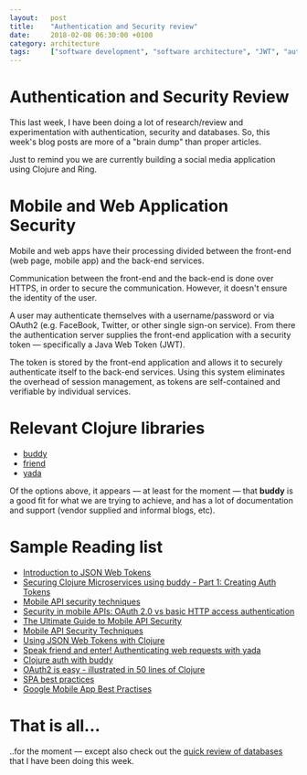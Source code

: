 ```yaml
---
layout:   post
title:    "Authentication and Security review"
date:     2018-02-08 06:30:00 +0100
category: architecture
tags:     ["software development", "software architecture", "JWT", "authentication", "security", "Clojure"]
---
```


# Authentication and Security Review

This last week, I have been doing a lot of research/review and experimentation with authentication, security and databases. So, this week's blog posts are more of a "brain dump" than proper articles.

Just to remind you we are currently building a social media application using Clojure and Ring.


# Mobile and Web Application Security

Mobile and web apps have their processing divided between the front-end (web page, mobile app) and the back-end services.

Communication between the front-end and the back-end is done over HTTPS, in order to secure the communication. However, it doesn't ensure the identity of the user.

A user may authenticate themselves with a username/password or via OAuth2 (e.g. FaceBook, Twitter, or other single sign-on service). From there the authentication server supplies the front-end application with a security token &mdash; specifically a Java Web Token (JWT).

The token is stored by the front-end application and allows it to securely authenticate itself to the back-end services. Using this system eliminates the overhead of session management, as tokens are self-contained and verifiable by individual services.


# Relevant Clojure libraries

- [buddy](https://github.com/funcool/buddy)
- [friend](https://github.com/cemerick/friend)
- [yada](https://github.com/juxt/yada)

Of the options above, it appears &mdash; at least for the moment &mdash; that **buddy** is a good fit for what we are trying to achieve, and has a lot of documentation and support (vendor supplied and informal blogs, etc).


# Sample Reading list

- [Introduction to JSON Web Tokens](https://jwt.io/introduction/)
- [Securing Clojure Microservices using buddy - Part 1: Creating Auth Tokens](http://rundis.github.io/blog/2015/buddy_auth_part1.html)
- [Mobile API security techniques](https://www.approov.io/blog/mobile-api-security-techniques-part-2.html)
- [Security in mobile APIs: OAuth 2.0 vs basic HTTP access authentication](https://bbvaopen4u.com/en/actualidad/security-mobile-apis-oauth-20-vs-basic-http-access-authentication)
- [The Ultimate Guide to Mobile API Security](https://stormpath.com/blog/the-ultimate-guide-to-mobile-api-security)
- [Mobile API Security Techniques](https://hackernoon.com/mobile-api-security-techniques-682a5da4fe10)
- [Using JSON Web Tokens with Clojure](http://www.bradcypert.com/using-json-web-tokens-with-clojure/)
- [Speak friend and enter! Authenticating web requests with yada](https://juxt.pro/blog/posts/yada-authentication.html)
- [Clojure auth with buddy](https://adambard.com/blog/clojure-auth-with-buddy/)
- [OAuth2 is easy - illustrated in 50 lines of Clojure](https://leonid.shevtsov.me/post/oauth2-is-easy/)
- [SPA best practices](https://stackoverflow.com/questions/20963273/spa-best-practices-for-authentication-and-session-management)
- [Google Mobile App Best Practises](https://developers.google.com/identity/work/saas-mobile-apps)


# That is all...

..for the moment &mdash; except also check out the [quick review of databases](/architecture/2018/02/08/database-and-graph-theory-review/) that I have been doing this week.